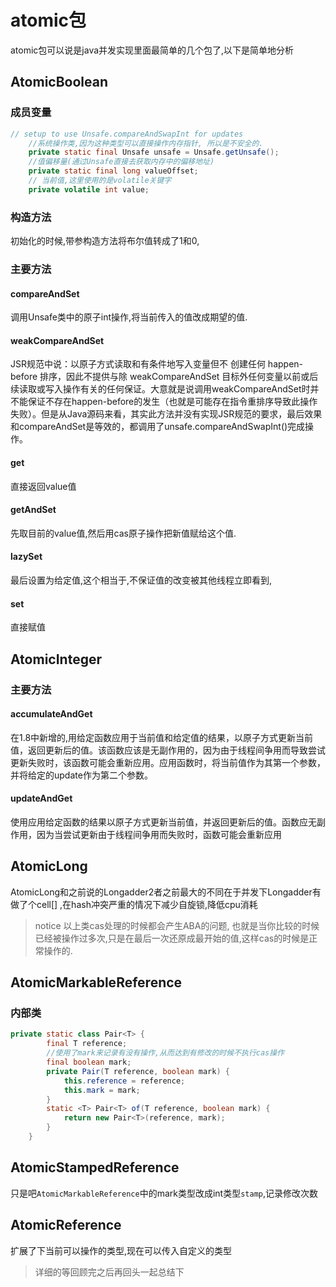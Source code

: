 # atomic包

atomic包可以说是java并发实现里面最简单的几个包了,以下是简单地分析

## AtomicBoolean 

### 成员变量

```java
// setup to use Unsafe.compareAndSwapInt for updates
    //系统操作类,因为这种类型可以直接操作内存指针, 所以是不安全的.
    private static final Unsafe unsafe = Unsafe.getUnsafe();
    //值偏移量(通过Unsafe直接去获取内存中的偏移地址)
    private static final long valueOffset;
    // 当前值,这里使用的是volatile关键字
    private volatile int value;
```

### 构造方法

初始化的时候,带参构造方法将布尔值转成了1和0,

### 主要方法

#### compareAndSet

调用Unsafe类中的原子int操作,将当前传入的值改成期望的值.

#### weakCompareAndSet

JSR规范中说：以原子方式读取和有条件地写入变量但不 创建任何 happen-before 排序，因此不提供与除 weakCompareAndSet 目标外任何变量以前或后续读取或写入操作有关的任何保证。大意就是说调用weakCompareAndSet时并不能保证不存在happen-before的发生（也就是可能存在指令重排序导致此操作失败）。但是从Java源码来看，其实此方法并没有实现JSR规范的要求，最后效果和compareAndSet是等效的，都调用了unsafe.compareAndSwapInt()完成操作。

#### get

直接返回value值

#### getAndSet

先取目前的value值,然后用cas原子操作把新值赋给这个值.

#### lazySet

最后设置为给定值,这个相当于,不保证值的改变被其他线程立即看到,

#### set

直接赋值

## AtomicInteger

### 主要方法

#### accumulateAndGet

 在1.8中新增的,用给定函数应用于当前值和给定值的结果，以原子方式更新当前值，返回更新后的值。该函数应该是无副作用的，因为由于线程间争用而导致尝试更新失败时，该函数可能会重新应用。应用函数时，将当前值作为其第一个参数，并将给定的update作为第二个参数。

#### updateAndGet

使用应用给定函数的结果以原子方式更新当前值，并返回更新后的值。函数应无副作用，因为当尝试更新由于线程间争用而失败时，函数可能会重新应用

## AtomicLong

AtomicLong和之前说的Longadder2者之前最大的不同在于并发下Longadder有做了个cell[] ,在hash冲突严重的情况下减少自旋锁,降低cpu消耗

> notice 以上类cas处理的时候都会产生ABA的问题, 也就是当你比较的时候已经被操作过多次,只是在最后一次还原成最开始的值,这样cas的时候是正常操作的.

## AtomicMarkableReference

### 内部类

```java
private static class Pair<T> {
        final T reference;
        //使用了mark来记录有没有操作,从而达到有修改的时候不执行cas操作
        final boolean mark;
        private Pair(T reference, boolean mark) {
            this.reference = reference;
            this.mark = mark;
        }
        static <T> Pair<T> of(T reference, boolean mark) {
            return new Pair<T>(reference, mark);
        }
    }
```

## AtomicStampedReference

只是吧`AtomicMarkableReference`中的mark类型改成int类型`stamp`,记录修改次数

## AtomicReference

扩展了下当前可以操作的类型,现在可以传入自定义的类型

> 详细的等回顾完之后再回头一起总结下